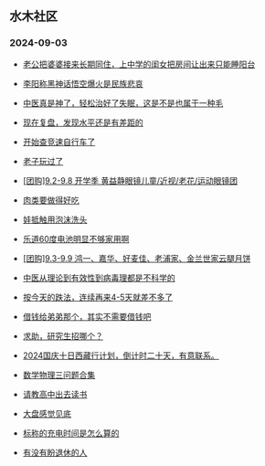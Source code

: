 ## 水木社区 
### 2024-09-03

+ [老公把婆婆接来长期同住，上中学的闺女把房间让出来只能睡阳台](https://www.newsmth.net/nForum/article/FamilyLife/1766836616)

+ [李阳称黑神话悟空爆火是民族悲哀](https://www.newsmth.net/nForum/article/MMJoke/1634823965)

+ [中医真是神了，轻松治好了失眠，这是不是也属于一种毛](https://www.newsmth.net/nForum/article/CouponsLife/4499977)

+ [现在复盘，发现水平还是有差距的](https://www.newsmth.net/nForum/article/OurEstate/3074179)

+ [开始查竞速自行车了](https://www.newsmth.net/nForum/article/AutoWorld/1944901308)

+ [老子玩过了](https://www.newsmth.net/nForum/article/Divorce/2090708)

+ [[团购]9.2-9.8 开学季 黄益静眼镜儿童/近视/老花/运动眼镜团](https://www.newsmth.net/nForum/article/ADAgent_TG/1325119)

+ [肉类要做得好吃](https://www.newsmth.net/nForum/article/Food/1720240)

+ [娃抵触用泡沫洗头](https://www.newsmth.net/nForum/article/Children/932728826)

+ [乐道60度电池明显不够家用啊](https://www.newsmth.net/nForum/article/GreenAuto/1661035)

+ [[团购]9.3-9.9 鸿一、嘉华、好麦佳、老浦家、金兰世家云腿月饼](https://www.newsmth.net/nForum/article/ADAgent_TG/1325187)

+ [中医从理论到有效性到病毒理都是不科学的](https://www.newsmth.net/nForum/article/CouponsLife/4500396)

+ [按今天的跌法，连续再来4-5天就差不多了](https://www.newsmth.net/nForum/article/Stock/10917064)

+ [借钱给弟弟那个，其实不需要借钱吧](https://www.newsmth.net/nForum/article/FamilyLife/1766838436)

+ [求助，研究生招哪个？](https://www.newsmth.net/nForum/article/QingJiao/886697)

+ [2024国庆十日西藏行计划，倒计时二十天，有意联系。](https://www.newsmth.net/nForum/article/PieFriends/247631)

+ [数学物理三问题合集](https://www.newsmth.net/nForum/article/MathTools/173581)

+ [请教高中出去读书](https://www.newsmth.net/nForum/article/PreUnivEdu/202539)

+ [大盘感觉见底](https://www.newsmth.net/nForum/article/Stock/10915694)

+ [标称的充电时间是怎么算的](https://www.newsmth.net/nForum/article/GreenAuto/1661857)

+ [有没有盼退休的人](https://www.newsmth.net/nForum/article/WorkingLife/151220)

